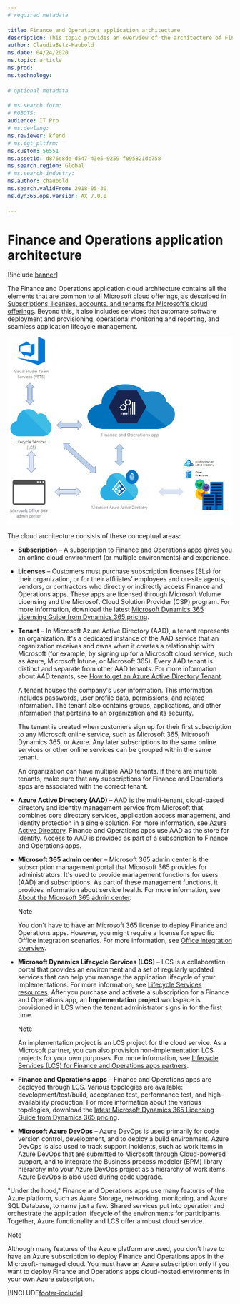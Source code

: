 ```yaml
---
# required metadata

title: Finance and Operations application architecture
description: This topic provides an overview of the architecture of Finance and Operations applications.
author: ClaudiaBetz-Haubold
ms.date: 04/24/2020
ms.topic: article
ms.prod: 
ms.technology: 

# optional metadata

# ms.search.form: 
# ROBOTS: 
audience: IT Pro
# ms.devlang: 
ms.reviewer: kfend
# ms.tgt_pltfrm: 
ms.custom: 56551
ms.assetid: d876e8de-d547-43e5-9259-f095821dc758
ms.search.region: Global
# ms.search.industry: 
ms.author: chaubold
ms.search.validFrom: 2018-05-30
ms.dyn365.ops.version: AX 7.0.0

---
```


# Finance and Operations application architecture

[!include [banner](../includes/banner.md)]

The Finance and Operations application cloud architecture contains all the elements that are common to all Microsoft cloud offerings, as described in [Subscriptions, licenses, accounts, and tenants for Microsoft's cloud offerings](https://docs.microsoft.com/office365/enterprise/subscriptions-licenses-accounts-and-tenants-for-microsoft-cloud-offerings). Beyond this, it also includes services that automate software deployment and provisioning, operational monitoring and reporting, and seamless application lifecycle management.

![Cloud architecture](./media/cloud-architecture.png)

The cloud architecture consists of these conceptual areas:

- **Subscription** – A subscription to Finance and Operations apps gives you an online cloud environment (or multiple environments) and experience.
- **Licenses** – Customers must purchase subscription licenses (SLs) for their organization, or for their affiliates' employees and on-site agents, vendors, or contractors who directly or indirectly access Finance and Operations apps. These apps are licensed through Microsoft Volume Licensing and the Microsoft Cloud Solution Provider (CSP) program. For more information, download the latest [Microsoft Dynamics 365 Licensing Guide from Dynamics 365 pricing](https://dynamics.microsoft.com/pricing/).
- **Tenant** – In Microsoft Azure Active Directory (AAD), a tenant represents an organization. It's a dedicated instance of the AAD service that an organization receives and owns when it creates a relationship with Microsoft (for example, by signing up for a Microsoft cloud service, such as Azure, Microsoft Intune, or Microsoft 365). Every AAD tenant is distinct and separate from other AAD tenants. For more information about AAD tenants, see [How to get an Azure Active Directory Tenant](https://docs.microsoft.com//azure/active-directory/develop/active-directory-howto-tenant).

    A tenant houses the company's user information. This information includes passwords, user profile data, permissions, and related information. The tenant also contains groups, applications, and other information that pertains to an organization and its security.

    The tenant is created when customers sign up for their first subscription to any Microsoft online service, such as Microsoft 365, Microsoft Dynamics 365, or Azure. Any later subscriptions to the same online services or other online services can be grouped within the same tenant.

    An organization can have multiple AAD tenants. If there are multiple tenants, make sure that any subscriptions for Finance and Operations apps are associated with the correct tenant.

- **Azure Active Directory (AAD)** – AAD is the multi-tenant, cloud-based directory and identity management service from Microsoft that combines core directory services, application access management, and identity protection in a single solution. For more information, see [Azure Active Directory](https://docs.microsoft.com/azure/active-directory/). Finance and Operations apps use AAD as the store for identity. Access to AAD is provided as part of a subscription to Finance and Operations apps.
- **Microsoft 365 admin center** – Microsoft 365 admin center is the subscription management portal that Microsoft 365 provides for administrators. It's used to provide management functions for users (AAD) and subscriptions. As part of these management functions, it provides information about service health. For more information, see [About the Microsoft 365 admin center](https://support.office.com/article/about-the-office-365-admin-center-758befc4-0888-4009-9f14-0d147402fd23).

    > [!NOTE]
    > You don't have to have an Microsoft 365 license to deploy Finance and Operations apps. However, you might require a license for specific Office integration scenarios. For more information, see [Office integration overview](../../dev-itpro/office-integration/office-integration.md).

- **Microsoft Dynamics Lifecycle Services (LCS)** – LCS is a collaboration portal that provides an environment and a set of regularly updated services that can help you manage the application lifecycle of your implementations. For more information, see [Lifecycle Services resources](../../dev-itpro/lifecycle-services/lcs.md). After you purchase and activate a subscription for a Finance and Operations app, an **Implementation project** workspace is provisioned in LCS when the tenant administrator signs in for the first time.

    > [!NOTE]
    > An implementation project is an LCS project for the cloud service. As a Microsoft partner, you can also provision non-implementation LCS projects for your own purposes. For more information, see [Lifecycle Services (LCS) for Finance and Operations apps partners](../../dev-itpro/lifecycle-services/getting-started-lcs.md).

- **Finance and Operations apps** – Finance and Operations apps are deployed through LCS. Various topologies are available: development/test/build, acceptance test, performance test, and high-availability production. For more information about the various topologies, download the [latest Microsoft Dynamics 365 Licensing Guide from Dynamics 365 pricing](https://dynamics.microsoft.com/pricing/).
- **Microsoft Azure DevOps** – Azure DevOps is used primarily for code version control, development, and to deploy a build environment. Azure DevOps is also used to track support incidents, such as work items in Azure DevOps that are submitted to Microsoft through Cloud-powered support, and to integrate the Business process modeler (BPM) library hierarchy into your Azure DevOps project as a hierarchy of work items. Azure DevOps is also used during code upgrade.

"Under the hood," Finance and Operations apps use many features of the Azure platform, such as Azure Storage, networking, monitoring, and Azure SQL Database, to name just a few. Shared services put into operation and orchestrate the application lifecycle of the environments for participants. Together, Azure functionality and LCS offer a robust cloud service.

> [!NOTE]
> Although many features of the Azure platform are used, you don't have to have an Azure subscription to deploy Finance and Operations apps in the Microsoft-managed cloud. You must have an Azure subscription only if you want to deploy Finance and Operations apps cloud-hosted environments in your own Azure subscription.


[!INCLUDE[footer-include](../../../includes/footer-banner.md)]